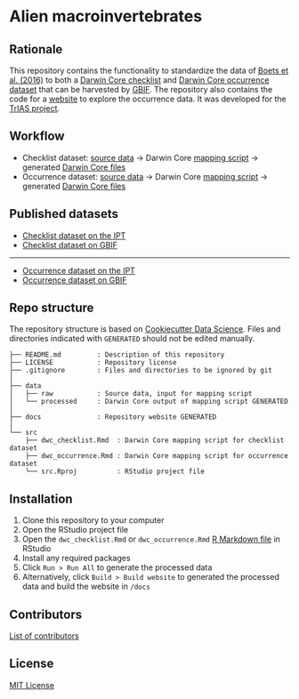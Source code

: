 # Alien macroinvertebrates

## Rationale

This repository contains the functionality to standardize the data of [Boets et al. (2016)](http://www.aquaticinvasions.net/2016/AI_2016_Boets_etal.pdf) to both a [Darwin Core checklist](https://www.gbif.org/dataset-classes) and [Darwin Core occurrence dataset](https://www.gbif.org/dataset-classes) that can be harvested by [GBIF](http://www.gbif.org). The repository also contains the code for a [website](http://trias-project.github.io/alien-macroinvertebrates/map.html) to explore the occurrence data. It was developed for the [TrIAS project](http://trias-project.be).

## Workflow

* Checklist dataset: [source data](https://github.com/trias-project/alien-macroinvertebrates/blob/master/data/raw/AI_2016_Boets_etal_Supplement.xls) → Darwin Core [mapping script](http://trias-project.github.io/alien-macroinvertebrates/dwc_checklist.html) → generated [Darwin Core files](https://github.com/trias-project/alien-macroinvertebrates/blob/master/data/processed/dwc_checklist)
* Occurrence dataset: [source data](https://github.com/trias-project/alien-macroinvertebrates/blob/master/data/raw/denormalized_observations.csv) → Darwin Core [mapping script](http://trias-project.github.io/alien-macroinvertebrates/dwc_occurrence.html) → generated [Darwin Core files](https://github.com/trias-project/alien-macroinvertebrates/tree/master/data/processed/dwc_occurrence)

## Published datasets

* [Checklist dataset on the IPT](https://ipt.inbo.be/resource?r=alien-macroinvertebrates-checklist)
* [Checklist dataset on GBIF](https://doi.org/10.15468/yxcq07)

---

* [Occurrence dataset on the IPT](https://ipt.inbo.be/resource?r=alien-macroinvertebrate-occurrences)
* [Occurrence dataset on GBIF](https://doi.org/10.15468/xjtfoo)

## Repo structure

The repository structure is based on [Cookiecutter Data Science](http://drivendata.github.io/cookiecutter-data-science/). Files and directories indicated with `GENERATED` should not be edited manually.

```
├── README.md         : Description of this repository
├── LICENSE           : Repository license
├── .gitignore        : Files and directories to be ignored by git
│
├── data
│   ├── raw           : Source data, input for mapping script
│   └── processed     : Darwin Core output of mapping script GENERATED
│
├── docs              : Repository website GENERATED
│
└── src
    ├── dwc_checklist.Rmd  : Darwin Core mapping script for checklist dataset
    ├── dwc_occurrence.Rmd : Darwin Core mapping script for occurrence dataset
    └── src.Rproj          : RStudio project file
```

## Installation

1. Clone this repository to your computer
2. Open the RStudio project file
3. Open the `dwc_checklist.Rmd` or `dwc_occurrence.Rmd` [R Markdown file](https://rmarkdown.rstudio.com/) in RStudio
4. Install any required packages
5. Click `Run > Run All` to generate the processed data
6. Alternatively, click `Build > Build website` to generated the processed data and build the website in `/docs`

## Contributors

[List of contributors](https://github.com/trias-project/alien-macroinvertebrates/contributors)

## License

[MIT License](https://github.com/trias-project/alien-macroinvertebrates/blob/master/LICENSE)
